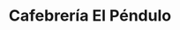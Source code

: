 ---
title: "Cafebrería El Péndulo"
url: /ciudad-de-mexico/cafebreria-el-pendulo-periferico-sur/
shop: Bücher
---